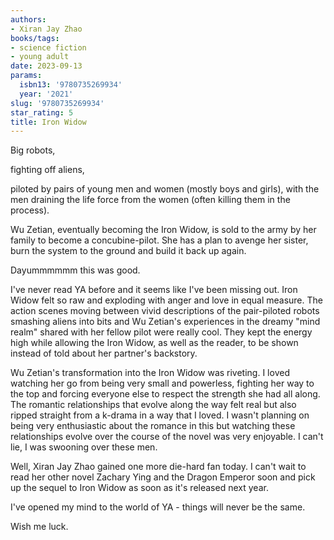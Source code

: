 ```yaml
---
authors:
- Xiran Jay Zhao
books/tags:
- science fiction
- young adult
date: 2023-09-13
params:
  isbn13: '9780735269934'
  year: '2021'
slug: '9780735269934'
star_rating: 5
title: Iron Widow
---
```


Big robots,

fighting off aliens,

piloted by pairs of young men and women (mostly boys and girls), with the men draining the life force from the women (often killing them in the process).

Wu Zetian, eventually becoming the Iron Widow, is sold to the army by her family to become a concubine-pilot. She has a plan to avenge her sister, burn the system to the ground and build it back up again.

Dayummmmmm this was good.

<!--more-->

I've never read YA before and it seems like I've been missing out. Iron Widow felt so raw and exploding with anger and love in equal measure. The action scenes moving between vivid descriptions of the pair-piloted robots smashing aliens into bits and Wu Zetian's experiences in the dreamy "mind realm" shared with her fellow pilot were really cool. They kept the energy high while allowing the Iron Widow, as well as the reader, to be shown instead of told about her partner's backstory.

Wu Zetian's transformation into the Iron Widow was riveting. I loved watching her go from being very small and powerless, fighting her way to the top and forcing everyone else to respect the strength she had all along. The romantic relationships that evolve along the way felt real but also ripped straight from a k-drama in a way that I loved. I wasn't planning on being very enthusiastic about the romance in this but watching these relationships evolve over the course of the novel was very enjoyable. I can't lie, I was swooning over these men.

Well, Xiran Jay Zhao gained one more die-hard fan today. I can't wait to read her other novel Zachary Ying and the Dragon Emperor soon and pick up the sequel to Iron Widow as soon as it's released next year.

I've opened my mind to the world of YA - things will never be the same.

Wish me luck.